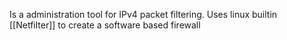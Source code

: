 Is a administration tool for IPv4 packet filtering.
Uses linux builtin [[Netfilter]] to create a software based firewall 



